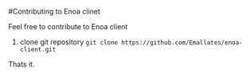 #Contributing to Enoa clinet

Feel free to contribute to Enoa client



1. clone git repository ``` git clone https://github.com/Emallates/enoa-client.git ```

Thats it.  